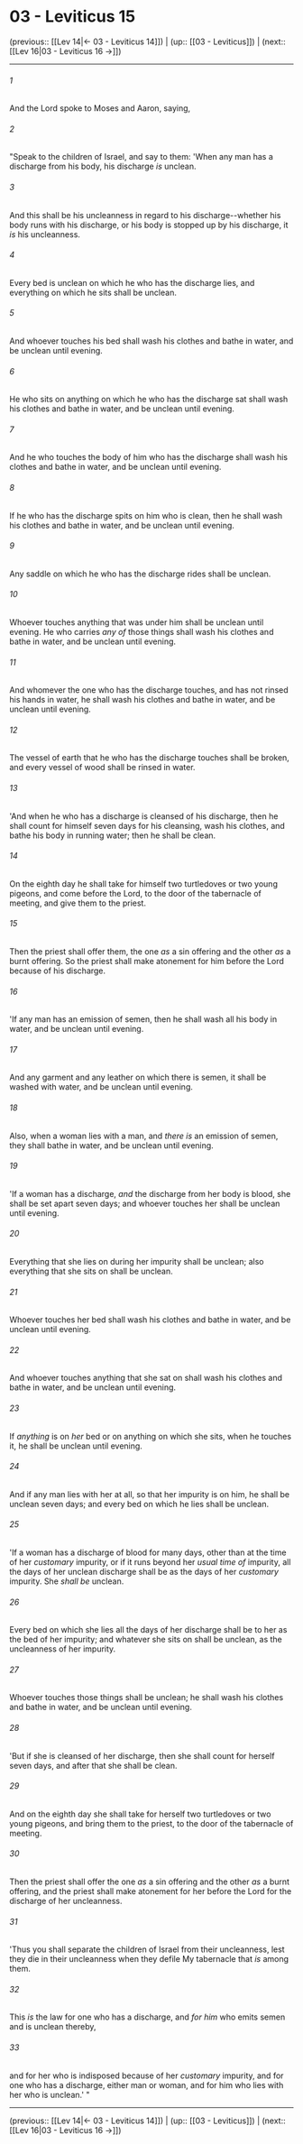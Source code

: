 # 03 - Leviticus 15

(previous:: [[Lev 14|← 03 - Leviticus 14]]) | (up:: [[03 - Leviticus]]) | (next:: [[Lev 16|03 - Leviticus 16 →]])

***


###### 1 
And the Lord spoke to Moses and Aaron, saying, 

###### 2 
"Speak to the children of Israel, and say to them: 'When any man has a discharge from his body, his discharge _is_ unclean. 

###### 3 
And this shall be his uncleanness in regard to his discharge--whether his body runs with his discharge, or his body is stopped up by his discharge, it _is_ his uncleanness. 

###### 4 
Every bed is unclean on which he who has the discharge lies, and everything on which he sits shall be unclean. 

###### 5 
And whoever touches his bed shall wash his clothes and bathe in water, and be unclean until evening. 

###### 6 
He who sits on anything on which he who has the discharge sat shall wash his clothes and bathe in water, and be unclean until evening. 

###### 7 
And he who touches the body of him who has the discharge shall wash his clothes and bathe in water, and be unclean until evening. 

###### 8 
If he who has the discharge spits on him who is clean, then he shall wash his clothes and bathe in water, and be unclean until evening. 

###### 9 
Any saddle on which he who has the discharge rides shall be unclean. 

###### 10 
Whoever touches anything that was under him shall be unclean until evening. He who carries _any of_ those things shall wash his clothes and bathe in water, and be unclean until evening. 

###### 11 
And whomever the one who has the discharge touches, and has not rinsed his hands in water, he shall wash his clothes and bathe in water, and be unclean until evening. 

###### 12 
The vessel of earth that he who has the discharge touches shall be broken, and every vessel of wood shall be rinsed in water. 

###### 13 
'And when he who has a discharge is cleansed of his discharge, then he shall count for himself seven days for his cleansing, wash his clothes, and bathe his body in running water; then he shall be clean. 

###### 14 
On the eighth day he shall take for himself two turtledoves or two young pigeons, and come before the Lord, to the door of the tabernacle of meeting, and give them to the priest. 

###### 15 
Then the priest shall offer them, the one _as_ a sin offering and the other _as_ a burnt offering. So the priest shall make atonement for him before the Lord because of his discharge. 

###### 16 
'If any man has an emission of semen, then he shall wash all his body in water, and be unclean until evening. 

###### 17 
And any garment and any leather on which there is semen, it shall be washed with water, and be unclean until evening. 

###### 18 
Also, when a woman lies with a man, and _there is_ an emission of semen, they shall bathe in water, and be unclean until evening. 

###### 19 
'If a woman has a discharge, _and_ the discharge from her body is blood, she shall be set apart seven days; and whoever touches her shall be unclean until evening. 

###### 20 
Everything that she lies on during her impurity shall be unclean; also everything that she sits on shall be unclean. 

###### 21 
Whoever touches her bed shall wash his clothes and bathe in water, and be unclean until evening. 

###### 22 
And whoever touches anything that she sat on shall wash his clothes and bathe in water, and be unclean until evening. 

###### 23 
If _anything_ is on _her_ bed or on anything on which she sits, when he touches it, he shall be unclean until evening. 

###### 24 
And if any man lies with her at all, so that her impurity is on him, he shall be unclean seven days; and every bed on which he lies shall be unclean. 

###### 25 
'If a woman has a discharge of blood for many days, other than at the time of her _customary_ impurity, or if it runs beyond her _usual time of_ impurity, all the days of her unclean discharge shall be as the days of her _customary_ impurity. She _shall be_ unclean. 

###### 26 
Every bed on which she lies all the days of her discharge shall be to her as the bed of her impurity; and whatever she sits on shall be unclean, as the uncleanness of her impurity. 

###### 27 
Whoever touches those things shall be unclean; he shall wash his clothes and bathe in water, and be unclean until evening. 

###### 28 
'But if she is cleansed of her discharge, then she shall count for herself seven days, and after that she shall be clean. 

###### 29 
And on the eighth day she shall take for herself two turtledoves or two young pigeons, and bring them to the priest, to the door of the tabernacle of meeting. 

###### 30 
Then the priest shall offer the one _as_ a sin offering and the other _as_ a burnt offering, and the priest shall make atonement for her before the Lord for the discharge of her uncleanness. 

###### 31 
'Thus you shall separate the children of Israel from their uncleanness, lest they die in their uncleanness when they defile My tabernacle that _is_ among them. 

###### 32 
This _is_ the law for one who has a discharge, and _for him_ who emits semen and is unclean thereby, 

###### 33 
and for her who is indisposed because of her _customary_ impurity, and for one who has a discharge, either man or woman, and for him who lies with her who is unclean.' "

***

(previous:: [[Lev 14|← 03 - Leviticus 14]]) | (up:: [[03 - Leviticus]]) | (next:: [[Lev 16|03 - Leviticus 16 →]])
